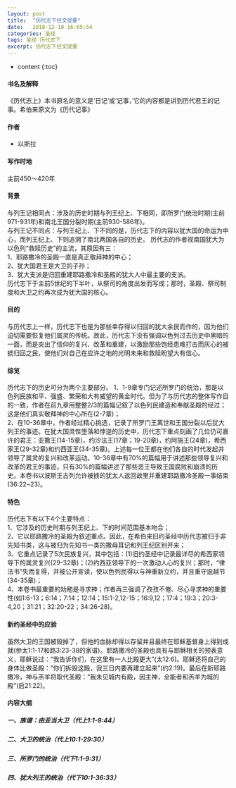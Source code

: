 ```yaml
---
layout: post
title:  "历代志下经文提要"
date:   2018-12-10 16:05:54
categories: 圣经
tags: 圣经 历代志下
excerpt: 历代志下经文提要
---
```


* content
{:toc}

#### 书名及解释
《历代志上》本书原名的意义是‘日记’或‘记事，’它的内容都是讲到历代君王的记事。希伯来原文为《历代记事》

#### 作者
- 以斯拉

#### 写作时地
主前450～420年

#### 背景
与列王记相同点：涉及的历史时期与列王纪上、下相同，即所罗门统治时期(主前971-931年)和南北王国分裂时期(主前930-586年)。<br>
与列王记不同点：与列王纪上、下不同的是，历代志下的内容以犹大国的命运为中心，而列王纪上、下则追溯了南北两国各自的历史。
历代志的作者视南国犹大为以色列“救赎历史”的主流，其原因有三：<br>
1、耶路撒冷的圣殿一直是真正敬拜神的中心；<br>
2、犹大国君王是大卫的子孙；<br>
3、犹大支派是归回重建耶路撒冷和圣殿的犹大人中最主要的支派。<br>
历代志下于主前5世纪的下半叶，从祭司的角度出发而写成；那时，圣殿、祭司制度和大卫之约再次成为犹大国的核心。


#### 目的
与历代志上一样，历代志下也是为那些幸存得以归回的犹大余民而作的，因为他们迫切需要恢复他们属灵的传统。故此，历代志下没有强调以色列过去历史中黑暗的一面，而是突出了信仰的复兴、改革和重建，以激励那些饱经患难打击而灰心的被掳归回之民，使他们对自己在应许之地的光明未来和救赎盼望大有信心。

#### 综览
历代志下的历史可分为两个主要部分。
1、1-9章专门记述所罗门的统治，那是以色列民族和平、强盛、繁荣和大有威望的黄金时代。但为了与历代志的整体写作目的一致，作者在前九章用整整2/3的篇幅记叙了以色列民建造和奉献圣殿的经过；这是他们真实敬拜神的中心所在(2-7章)；<br>
2、在10-36章中，作者经过精心挑选，记录了所罗门王离世和王国分裂以后犹大列王的事迹。在犹大国灵性堕落和悖逆的历史中，历代志下重点刻画了几位仍可嘉许的君王：亚撒王(14-15章)，约沙法王(17章；19-20章)，约阿施王(24章)，希西家王(29-32章)和约西亚王(34-35章)。上述每一位王都在他们各自的时代发起并领导了属灵的复兴和改革运动。10-36章中有70%的篇幅用于讲述那些领导复兴和改革的君王的事迹，只有30%的篇幅讲述了那些恶王导致王国腐败和崩溃的历史。本卷书以波斯王古列允许被掳的犹太人返回故里并重建耶路撒冷圣殿一事结束(36:22~23)。

#### 特色
历代志下有以下4个主要特点：<br>
1、它涉及的历史时期与列王纪上、下的时间范围基本吻合；<br>
2、它以耶路撒冷的圣殿为叙述重点。因此，在希伯来旧约圣经中历代志被归于非先知书类，这与被归为先知书一类的撒母耳记和列王纪区别开来；<br>
3、它重点记录了5次民族复兴，其中包括：(1)旧约圣经中记录最详尽的希西家领导下的属灵复兴(29-32章)；(2)约西亚领导下的一次激动人心的复兴；那时，“律法书”失而复得，并被公开宣读，使以色列民得以与神重新立约，并且重守逾越节(34-35章)；<br>
4、本卷书最重要的劝勉是寻求神；作者再三强调了孜孜不倦、尽心寻求神的重要性(如1:6-13；6:14；7:14；12:14；15:1-2,12-15；16:9,12；17:4；19:3；20:3-4,20；31:21；32:20-22；34:26-28)。<br>

#### 新约圣经中的应验

虽然大卫的王国被毁掉了，但他的血脉却得以存留并且最终在耶稣基督身上得到成就(参太1:1-17和路3:23-38的家谱)。耶路撒冷的圣殿也具有与耶稣相关的预表意义，耶稣说过：“我告诉你们，在这里有一人比殿更大”(太12:6)。耶稣还将自己的身体比做圣殿：“你们拆毁这殿，我三日内要再建立起来”(约2:19)。最后在新耶路撒冷，神与羔羊将取代圣殿：“我未见城内有殿，因主神，全能者和羔羊为城的殿”(启21:22)。


#### 内容大纲

##### 一、族谱：由亚当大卫（代上1:1-9:44）
##### 二、大卫的统治（代上10:1-29:30）
##### 三、所罗门的统治（代下1:1-9:31）
##### 四、犹大列王的统治（代下10:1-36:33）







